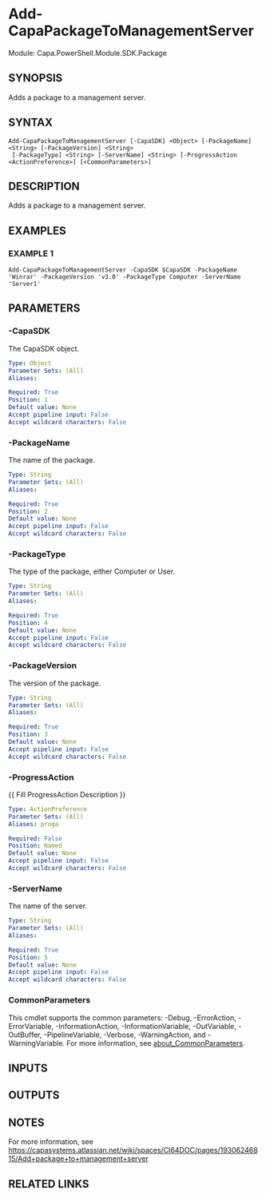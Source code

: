 # Add-CapaPackageToManagementServer

Module: Capa.PowerShell.Module.SDK.Package

## SYNOPSIS
Adds a package to a management server.

## SYNTAX

```
Add-CapaPackageToManagementServer [-CapaSDK] <Object> [-PackageName] <String> [-PackageVersion] <String>
 [-PackageType] <String> [-ServerName] <String> [-ProgressAction <ActionPreference>] [<CommonParameters>]
```

## DESCRIPTION
Adds a package to a management server.

## EXAMPLES

### EXAMPLE 1
```
Add-CapaPackageToManagementServer -CapaSDK $CapaSDK -PackageName 'Winrar' -PackageVersion 'v3.0' -PackageType Computer -ServerName 'Server1'
```

## PARAMETERS

### -CapaSDK
The CapaSDK object.

```yaml
Type: Object
Parameter Sets: (All)
Aliases:

Required: True
Position: 1
Default value: None
Accept pipeline input: False
Accept wildcard characters: False
```

### -PackageName
The name of the package.

```yaml
Type: String
Parameter Sets: (All)
Aliases:

Required: True
Position: 2
Default value: None
Accept pipeline input: False
Accept wildcard characters: False
```

### -PackageType
The type of the package, either Computer or User.

```yaml
Type: String
Parameter Sets: (All)
Aliases:

Required: True
Position: 4
Default value: None
Accept pipeline input: False
Accept wildcard characters: False
```

### -PackageVersion
The version of the package.

```yaml
Type: String
Parameter Sets: (All)
Aliases:

Required: True
Position: 3
Default value: None
Accept pipeline input: False
Accept wildcard characters: False
```

### -ProgressAction
{{ Fill ProgressAction Description }}

```yaml
Type: ActionPreference
Parameter Sets: (All)
Aliases: proga

Required: False
Position: Named
Default value: None
Accept pipeline input: False
Accept wildcard characters: False
```

### -ServerName
The name of the server.

```yaml
Type: String
Parameter Sets: (All)
Aliases:

Required: True
Position: 5
Default value: None
Accept pipeline input: False
Accept wildcard characters: False
```

### CommonParameters
This cmdlet supports the common parameters: -Debug, -ErrorAction, -ErrorVariable, -InformationAction, -InformationVariable, -OutVariable, -OutBuffer, -PipelineVariable, -Verbose, -WarningAction, and -WarningVariable. For more information, see [about_CommonParameters](http://go.microsoft.com/fwlink/?LinkID=113216).

## INPUTS

## OUTPUTS

## NOTES
For more information, see https://capasystems.atlassian.net/wiki/spaces/CI64DOC/pages/19306246815/Add+package+to+management+server

## RELATED LINKS
